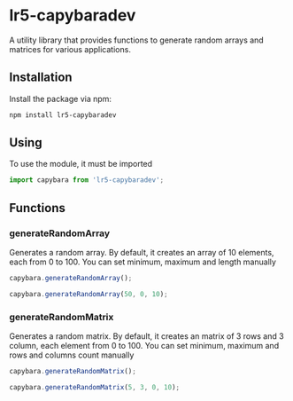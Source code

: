 # lr5-capybaradev

A utility library that provides functions to generate random arrays and matrices for various applications.

## Installation

Install the package via npm:

```bash
npm install lr5-capybaradev
```
## Using

To use the module, it must be imported

```javascript
import capybara from 'lr5-capybaradev';
```

## Functions

### generateRandomArray
Generates a random array. By default, it creates an array of 10 elements, each from 0 to 100.
You can set minimum, maximum and length manually

```javascript
capybara.generateRandomArray();

capybara.generateRandomArray(50, 0, 10);
```

### generateRandomMatrix
Generates a random matrix. By default, it creates an matrix of 3 rows and 3 column, each element from 0 to 100.
You can set minimum, maximum and rows and columns count manually

```javascript
capybara.generateRandomMatrix();

capybara.generateRandomMatrix(5, 3, 0, 10);
```